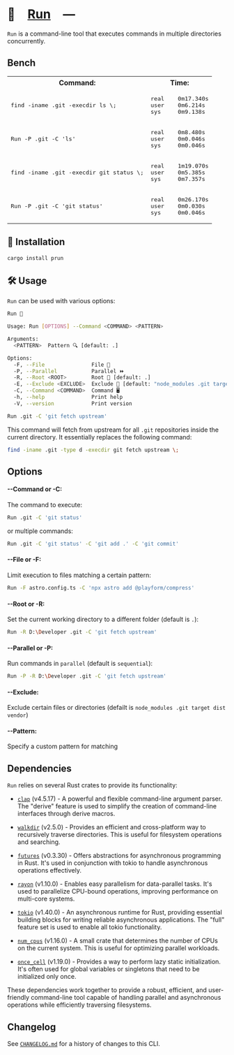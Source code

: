 # 🍺 [Run] —

`Run` is a command-line tool that executes commands in multiple directories
concurrently.

[Run]: HTTPS://crates.io/crates/prun

## Bench

<table>
	<tr>
		<th>Command:</th>
		<th>Time:</th>
	</tr>
	<tr>
		<td>
			<pre>find -iname .git -execdir ls \;</pre>
		</td>
		<td>
			<pre>real    0m17.340s
user    0m6.214s
sys     0m9.138s</pre>
		</td>
	</tr>
	<tr>
		<td>
			<pre>Run -P .git -C 'ls'</pre>
		</td>
		<td>
			<pre>real    0m8.480s
user    0m0.046s
sys     0m0.046s</pre>
		</td>
	</tr>
	<tr>
		<td>
			<pre>find -iname .git -execdir git status \;</pre>
		</td>
		<td>
			<pre>real    1m19.070s
user    0m5.385s
sys     0m7.357s</pre>
		</td>
	</tr>
	<tr>
		<td>
			<pre>Run -P .git -C 'git status'</pre>
		</td>
		<td>
			<pre>real    0m26.170s
user    0m0.030s
sys     0m0.046s</pre>
		</td>
	</tr>
</table>

## 🚀 Installation

```sh
cargo install prun
```

## 🛠️ Usage

`Run` can be used with various options:

```sh
Run 🍺

Usage: Run [OPTIONS] --Command <COMMAND> <PATTERN>

Arguments:
  <PATTERN>  Pattern 🔍 [default: .]

Options:
  -F, --File               File 📝
  -P, --Parallel           Parallel ⏩
  -R, --Root <ROOT>        Root 📂 [default: .]
  -E, --Exclude <EXCLUDE>  Exclude 🚫 [default: "node_modules .git target dist vendor"]
  -C, --Command <COMMAND>  Command 🖥️
  -h, --help               Print help
  -V, --version            Print version
```

```sh
Run .git -C 'git fetch upstream'
```

This command will fetch from upstream for all `.git` repositories inside the
current directory. It essentially replaces the following command:

```sh
find -iname .git -type d -execdir git fetch upstream \;
```

## Options

#### --Command or -C:

The command to execute:

```sh
Run .git -C 'git status'
```

or multiple commands:

```sh
Run .git -C 'git status' -C 'git add .' -C 'git commit'
```

#### --File or -F:

Limit execution to files matching a certain pattern:

```sh
Run -F astro.config.ts -C 'npx astro add @playform/compress'
```

#### --Root or -R:

Set the current working directory to a different folder (default is `.`):

```sh
Run -R D:\Developer .git -C 'git fetch upstream'
```

#### --Parallel or -P:

Run commands in `parallel` (default is `sequential`):

```sh
Run -P -R D:\Developer .git -C 'git fetch upstream'
```

#### --Exclude:

Exclude certain files or directories (defailt is
`node_modules .git target dist vendor`)

#### --Pattern:

Specify a custom pattern for matching

## Dependencies

`Run` relies on several Rust crates to provide its functionality:

-   [`clap`](https://crates.io/crates/clap) (v4.5.17) - A powerful and flexible
    command-line argument parser. The "derive" feature is used to simplify the
    creation of command-line interfaces through derive macros.

-   [`walkdir`](https://crates.io/crates/walkdir) (v2.5.0) - Provides an efficient
    and cross-platform way to recursively traverse directories. This is useful
    for filesystem operations and searching.

-   [`futures`](https://crates.io/crates/futures) (v0.3.30) - Offers abstractions
    for asynchronous programming in Rust. It's used in conjunction with tokio to
    handle asynchronous operations effectively.

-   [`rayon`](https://crates.io/crates/rayon) (v1.10.0) - Enables easy parallelism
    for data-parallel tasks. It's used to parallelize CPU-bound operations,
    improving performance on multi-core systems.

-   [`tokio`](https://crates.io/crates/tokio) (v1.40.0) - An asynchronous runtime
    for Rust, providing essential building blocks for writing reliable
    asynchronous applications. The "full" feature set is used to enable all
    tokio functionality.

-   [`num_cpus`](https://crates.io/crates/num_cpus) (v1.16.0) - A small crate that
    determines the number of CPUs on the current system. This is useful for
    optimizing parallel workloads.

-   [`once_cell`](https://crates.io/crates/once_cell) (v1.19.0) - Provides a way
    to perform lazy static initialization. It's often used for global variables
    or singletons that need to be initialized only once.

These dependencies work together to provide a robust, efficient, and
user-friendly command-line tool capable of handling parallel and asynchronous
operations while efficiently traversing filesystems.

[Run]: HTTPS://crates.io/crates/prun

## Changelog

See [`CHANGELOG.md`](CHANGELOG.md) for a history of changes to this CLI.
